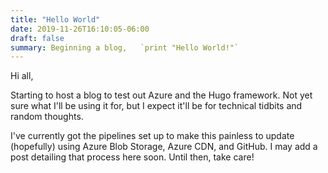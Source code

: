 ```yaml
---
title: "Hello World"
date: 2019-11-26T16:10:05-06:00
draft: false
summary: Beginning a blog,   `print "Hello World!"`
---
```


Hi all,

Starting to host a blog to test out Azure and the Hugo framework.  Not yet sure what I'll be using it for, but I expect it'll be for technical tidbits and random thoughts.

I've currently got the pipelines set up to make this painless to update (hopefully) using Azure Blob Storage, Azure CDN, and GitHub.  I may add a post detailing that process here soon.  Until then, take care!
